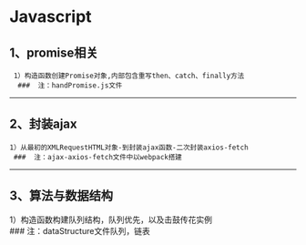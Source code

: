 # Javascript 
##  1、promise相关    
     1）构造函数创建Promise对象,内部包含重写then、catch、finally方法   
      ###  注：handPromise.js文件   
-------------  
##  2、封装ajax    
    1）从最初的XMLRequestHTML对象-到封装ajax函数-二次封装axios-fetch   
     ###  注：ajax-axios-fetch文件中以webpack搭建   
-------------   
##  3、算法与数据结构    
1）构造函数构建队列结构，队列优先，以及击鼓传花实例      
     ###  注：dataStructure文件队列，链表